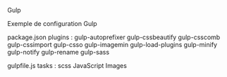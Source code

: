 Gulp

Exemple de configuration Gulp

package.json plugins :
    gulp-autoprefixer
    gulp-cssbeautify
    gulp-csscomb
    gulp-cssimport
    gulp-csso
    gulp-imagemin
    gulp-load-plugins
    gulp-minify
    gulp-notify
    gulp-rename
    gulp-sass

gulpfile.js tasks :
    scss
    JavaScript
    Images
